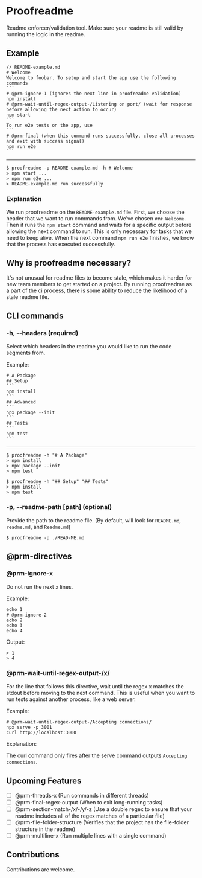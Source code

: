 # Proofreadme
Readme enforcer/validation tool. Make sure your readme is still valid by running the logic in the readme.

## Example
````
// README-example.md
# Welcome
Welcome to foobar. To setup and start the app use the following commands
```
# @prm-ignore-1 (ignores the next line in proofreadme validation)
npm install
# @prm-wait-until-regex-output-/Listening on port/ (wait for response before allowing the next action to occur)
npm start
```
To run e2e tests on the app, use
```
# @prm-final (when this command runs successfully, close all processes and exit with success signal)
npm run e2e
```
````
---

```
$ proofreadme -p README-example.md -h # Welcome
> npm start ...
> npm run e2e ...
> README-example.md run successfully
```

### Explanation
We run proofreadme on the `README-example.md` file. First, we choose the header that we want to run commands from. We've chosen `### Welcome`. Then it runs the `npm start` command and waits for a specific output before allowing the next command to run. This is only necessary for tasks that we need to keep alive. When the next command `npm run e2e` finishes, we know that the process has executed successfully.

## Why is proofreadme necessary?
It's not unusual for readme files to become stale, which makes it harder for new team members to get started on a project. By running proofreadme as a part of the ci process, there is some ability to reduce the likelihood of a stale readme file.

## CLI commands

### -h, --headers <headers> (required)
Select which headers in the readme you would like to run the code segments from.

Example:
````
# A Package
## Setup
```
npm install
```
## Advanced
```
npx package --init
```
## Tests
```
npm test
```
````
---
````
$ proofreadme -h "# A Package"
> npm install
> npx package --init
> npm test
````
````
$ proofreadme -h "## Setup" "## Tests"
> npm install
> npm test
````

### -p, --readme-path [path] (optional)
Provide the path to the readme file. (By default, will look for `README.md`, `readme.md`, and `Readme.md`)

````
$ proofreadme -p ./READ-ME.md
````

## @prm-directives

### @prm-ignore-x
Do not run the next x lines.

Example:
```
echo 1
# @prm-ignore-2
echo 2
echo 3
echo 4
```
Output:
```
> 1
> 4
```

### @prm-wait-until-regex-output-/x/
For the line that follows this directive, wait until the regex x matches the stdout before moving to the next command. This is useful when you want to run tests against another process, like a web server.

Example:
```
# @prm-wait-until-regex-output-/Accepting connections/
npx serve -p 3001
curl http://localhost:3000
```
Explanation:

The curl command only fires after the serve command outputs `Accepting connections`.

## Upcoming Features
 - [ ] @prm-threads-x (Run commands in different threads)
 - [ ] @prm-final-regex-output (When to exit long-running tasks)
 - [ ] @prm-section-match-/x/-/y/-z (Use a double regex to ensure that your readme includes all of the regex matches of a particular file)
 - [ ] @prm-file-folder-structure (Verifies that the project has the file-folder structure in the readme)
 - [ ] @prm-multiline-x (Run multiple lines with a single command)

## Contributions
Contributions are welcome.